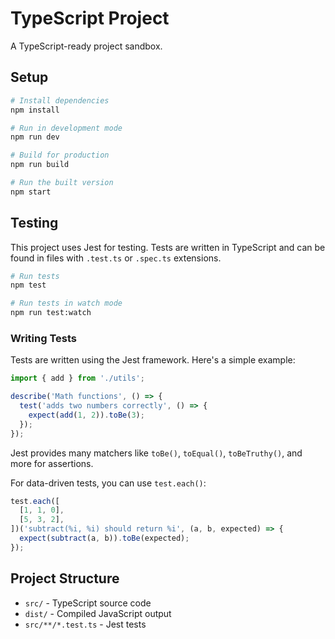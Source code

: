 # TypeScript Project

A TypeScript-ready project sandbox.

## Setup

```bash
# Install dependencies
npm install

# Run in development mode
npm run dev

# Build for production
npm run build

# Run the built version
npm start
```

## Testing

This project uses Jest for testing. Tests are written in TypeScript and can be found in files with `.test.ts` or `.spec.ts` extensions.

```bash
# Run tests
npm test

# Run tests in watch mode
npm run test:watch
```

### Writing Tests

Tests are written using the Jest framework. Here's a simple example:

```typescript
import { add } from './utils';

describe('Math functions', () => {
  test('adds two numbers correctly', () => {
    expect(add(1, 2)).toBe(3);
  });
});
```

Jest provides many matchers like `toBe()`, `toEqual()`, `toBeTruthy()`, and more for assertions.

For data-driven tests, you can use `test.each()`:

```typescript
test.each([
  [1, 1, 0],
  [5, 3, 2],
])('subtract(%i, %i) should return %i', (a, b, expected) => {
  expect(subtract(a, b)).toBe(expected);
});
```

## Project Structure

- `src/` - TypeScript source code
- `dist/` - Compiled JavaScript output
- `src/**/*.test.ts` - Jest tests
